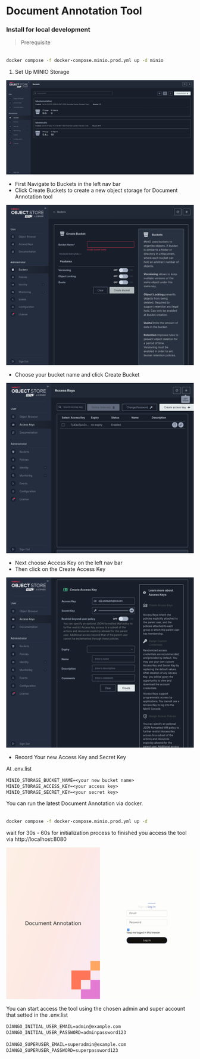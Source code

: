 # Document Annotation Tool

### Install for local development

> Prerequisite

```bash

docker compose -f docker-compose.minio.prod.yml up -d minio

``` 

1. Set Up MINIO Storage 

![MINIO Screen](images/minio_screen.png)

- First Navigate to Buckets in the left nav bar
- Click Create Buckets to create a new object storage for Document Annotation tool

![create_bucket.png](images/create_bucket.png)

- Choose your bucket name and click Create Bucket

![minio_create_access_key.png](images/minio_create_access_key.png)

- Next choose Access Key on the left nav bar 
- Then click on the Create Access Key

![minio_access_key_page.png](images/minio_access_key_page.png)
- Record Your new Access Key and Secret Key 

At .env.list
```dotenv
MINIO_STORAGE_BUCKET_NAME=<your new bucket name>
MINIO_STORAGE_ACCESS_KEY=<your access key>
MINIO_STORAGE_SECRET_KEY=<your secret key>
```
You can run the latest Document Annotation via docker. 

```bash

docker compose -f docker-compose.minio.prod.yml up -d
```

wait for 30s - 60s for initialization process to finished
you access the tool via 
http://localhost:8080

![document_annotation_screen.png](images/document_annotation_screen.png)

You can start access the tool using the chosen admin and super account that 
setted in the .env.list

```dotenv
DJANGO_INITIAL_USER_EMAIL=admin@example.com
DJANGO_INITIAL_USER_PASSWORD=adminpassword123

DJANGO_SUPERUSER_EMAIL=superadmin@example.com
DJANGO_SUPERUSER_PASSWORD=superpassword123
```